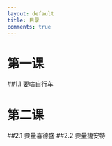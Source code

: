 ```yaml
---
layout: default
title: 目录
comments: true
---
```


# 第一课
##1.1 要啥自行车
# 第二课
##2.1 要量喜德盛
##2.2 要量捷安特
